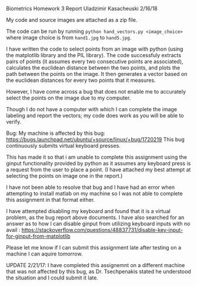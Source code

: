 Biometrics Homework 3 Report
Uladzimir Kasacheuski
2/16/18

My code and source images are attached as a zip file.

The code can be run by running `python hand_vectors.py <image_choice>` where image choice is from `hand1.jpg` to `hand5.jpg`.

I have written the code to select points from an image with python (using the matplotlib library and the PIL library).
The code successfuly extracts pairs of points (it assumes every two consecutive points are associated), calculates the euclidean distance between the two points, and plots the path between the points on the image. It then generates a vector based on the euclidean distances for every two points that it measures.

However, I have come across a bug that does not enable me to accurately select the points on the image due to my computer.

Though I do not have a computer with which I can complete the image labeling and report the vectors; my code does work as you will be able to verify.


Bug:
My machine is affected by this bug: https://bugs.launchpad.net/ubuntu/+source/linux/+bug/1720219
This bug continuously submits virtual keyboard presses.

This has made it so that i am unable to complete this assignment using the ginput functionality provided by python as it assumes any keyboard press is a request from the user to place a point. (I have attached my best attempt at selecting the points on image one in the report.)

I have not been able to resolve that bug and I have had an error when attempting to install matlab on my machine so I was not able to complete this assignment in that format either.

I have attempted disabling my keyboard and found that it is a virtual problem, as the bug report above documents. I have also searched for an answer as to how I can disable ginput from utilizing keyboard inputs with no avail : https://stackoverflow.com/questions/48837731/disable-key-input-for-ginput-from-matplotlib


Please let me know if I can submit this assignment late after testing on a machine I can aquire tomorrow.


UPDATE 2/21/17:
I have completed this assignemnt on a different machine that was not affected by this bug, as Dr. Tsechpenakis stated he understood the situation and I could submit it late.